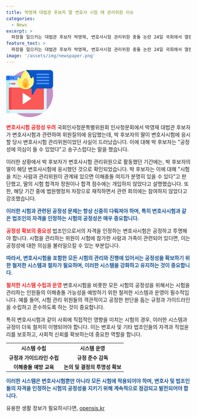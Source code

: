 ```yaml
---
title: 박영재 대법관 후보자 딸 변호사 시험 때 관리위원 이슈
categories:
  - News
excerpt: >
  파장을 일으키는 대법관 후보자 박영재, 변호사시험 관리위원 충돌 논란 24일 국회에서 열린 국회인사청문특별위원회 인사청문회에서 박영재 대법관 후보자가 변호사시험 관리위원으로 활동했던 사실을 공개했다. 이에 대해 공정성 우려를 인정하며 송구스럽다는 발언을 내놨다. 특히, 딸이 해당 시험에 응시한 점에서 이해충돌 여부에 대한 의문을 제기받았고, 박 후보자는 관여하지 않았다고 주장했다. 그러나 장녀가 합격한 사실이 밝혀지면서 논란이 확산되고 있다.
feature_text: >
  파장을 일으키는 대법관 후보자 박영재, 변호사시험 관리위원 충돌 논란 24일 국회에서 열린 국회인사청문특별위원회 인사청문회에서 박영재 대법관 후보자가 변호사시험 관리위원으로 활동했던 사실을 공개했다. 이에 대해 공정성 우려를 인정하며 송구스럽다는 발언을 내놨다. 특히, 딸이 해당 시험에 응시한 점에서 이해충돌 여부에 대한 의문을 제기받았고, 박 후보자는 관여하지 않았다고 주장했다. 그러나 장녀가 합격한 사실이 밝혀지면서 논란이 확산되고 있다.
image: '/assets/img/newspaper.png'
---
```


<p><img src="/assets/img/news.png" alt="rentncar 속보" /></p>

<p><b><span style="color: #ee2323;">변호사시험 공정성 우려</span></b>
국회인사청문특별위원회 인사청문회에서 박영재 대법관 후보자가 변호사시험과 관련하여 위원질의에 응답했는데, 박 후보자의 딸이 변호사시험에 응시할 당시 변호사시험 관리위원이었던 사실이 드러났습니다. 이에 대해 박 후보자는 "공정성에 의심이 들 수 있었다"고 송구스럽다는 말을 했습니다.</p>

<p>이러한 상황에서 박 후보자가 변호사시험 관리위원으로 활동했던 기간에는, 박 후보자의 딸이 해당 변호사시험에 응시했던 것으로 확인되었습니다. 박 후보자는 이에 대해 "시험을 치는 사람과 관리위원이 관계돼 있으면 이해충돌 여지가 분명히 있을 수 있다"고 판단했고, 딸의 시험 합격자 정원이나 합격 점수에는 개입하지 않았다고 설명했습니다. 또한, 해당 기간 중에 법원행정처 차장으로 재직하면서 관련 회의에는 참여하지 않았다고 강조했습니다.</p>

<p><b><span style="color: #1a5490;">
이러한 시험과 관련된 공정성 문제는 항상 신중히 다뤄져야 하며, 특히 변호사시험과 같은 법조인의 자격을 인정하는 시험의 공정성은 매우 중요합니다.</span></b></p>

<p><b><span style="color: #ee2323;">공정성 확보의 중요성</span></b>
법조인으로서의 자격을 인정하는 변호사시험은 공정하고 투명해야 합니다. 시험을 관리하는 위원이 시험에 참가한 사람과 가족이 관련되어 있다면, 이는 공정성에 대한 의심을 불러일으킬 수 있는 부분입니다.</p>

<p><b><span style="color: #1a5490;">
따라서, 변호사시험을 포함한 모든 시험의 관리와 진행에 있어서는 공정성을 확보하기 위한 철저한 시스템과 절차가 필요하며, 이러한 시스템을 강화하고 유지하는 것이 중요합니다.</span></b></p>

<p><b><span style="color: #ee2323;">철저한 시스템 수립과 운영</span></b>
변호사시험을 비롯한 모든 시험의 공정성을 위해서는 시험을 관리하는 인원들의 이해충돌 가능성을 예방하기 위한 철저한 시스템과 운영이 필수적입니다. 예를 들어, 시험 관리 위원들의 객관적이고 공정한 판단을 돕는 규정과 가이드라인을 수립하고 준수하도록 하는 것이 중요합니다.</p>

<p>특히 변호사시험과 같이 사회에 직접적인 영향을 미치는 시험의 경우, 이러한 시스템과 규정이 더욱 철저히 이행되어야 합니다. 이는 변호사 및 기타 법조인들의 자격과 직업윤리를 보호하고, 사회적 신뢰를 확보하는데 중요한 역할을 합니다.</p>

<table>
    <tr>
        <th>시스템 수립</th>
        <th>시스템 운영</th>
    </tr>
    <tr>
        <td style="text-align: center; height: 17px;"><b>규정과 가이드라인 수립</b></td>
        <td style="text-align: center; height: 17px;"><b>규정 준수 감독</b></td>
    </tr>
    <tr>
        <td style="text-align: center; height: 17px;"><b>이해충돌 예방 교육</b></td>
        <td style="text-align: center; height: 17px;"><b>논의 및 결정의 투명성 확보</b></td>
    </tr>
</table>

<p><b><span style="color: #1a5490;">
이러한 시스템은 변호사시험뿐만 아니라 모든 시험에 적용되어야 하며, 변호사 및 법조인들의 자격을 인정하는 시험의 공정성을 지키기 위해 계속적으로 점검되고 발전되어야 합니다.</span></b></p>
유용한 생활 정보가 필요하시다면, <a href="https://opensis.kr" rel="dofollow">opensis.kr</a>


